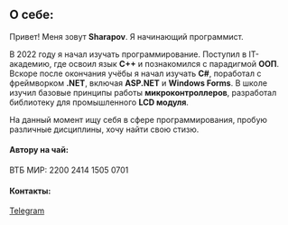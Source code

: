 ## О себе:
Привет! Меня зовут **Sharapov**. Я начинающий программист.

В 2022 году я начал изучать программирование. Поступил в IT-академию, где освоил язык **C++** и познакомился с парадигмой **ООП**. Вскоре после окончания учёбы я начал изучать **C#**, поработал с фреймворком **.NET**, включая **ASP.NET** и **Windows Forms**. В школе изучил базовые принципы работы **микроконтроллеров**, разработал библиотеку для промышленного **LCD модуля**. 

На данный момент ищу себя в сфере программирования, пробую различные дисциплины, хочу найти свою стизю.

#### Автору на чай:
ВТБ МИР: 2200 2414 1505 0701

#### Контакты:
[Telegram](https://t.me/Sharapor_Navy)

